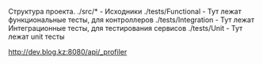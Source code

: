 Структура проекта.
./src/* - Исходники
./tests/Functional - Тут лежат функциональные тесты, для контроллеров
./tests/Integration - Тут лежат Интеграционные тесты, для тестирования сервисов
./tests/Unit - Тут лежат unit тесты

http://dev.blog.kz:8080/api/_profiler
